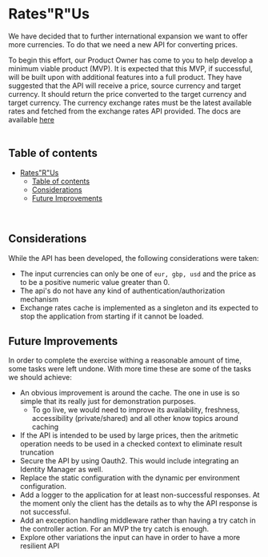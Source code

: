 # Rates"R"Us

We have decided that to further international expansion we want to offer more currencies. To do that we need a new API for converting prices.

To begin this effort, our Product Owner has come to you to help develop a minimum viable product (MVP). It is expected that this MVP, if successful, will be built upon with additional features into a full product.
They have suggested that the API will receive a price, source currency and target currency. It should return the price converted to the target currency and target currency.
The currency exchange rates must be the latest available rates and fetched from the exchange rates API provided. The docs are available [here](https://trainlinerecruitment.github.io/exchangerates/)
<br/>
<br/>

## Table of contents

- [Rates"R"Us](#ratesrus)
  - [Table of contents](#table-of-contents)
  - [Considerations](#considerations)
  - [Future Improvements](#future-improvements)

<br/>

## Considerations
While the API has been developed, the following considerations were taken:
* The input currencies can only be one of `eur, gbp, usd` and the price as to be a positive numeric value greater than 0.
* The api's do not have any kind of authentication/authorization mechanism
* Exchange rates cache is implemented as a singleton and its expected to stop the application from starting if it cannot be loaded.

## Future Improvements
In order to complete the exercise withing a reasonable amount of time, some tasks were left undone. With more time these are some of the tasks we should achieve:
* An obvious improvement is around the cache. The one in use is so simple that its really just for demonstration purposes.
  * To go live, we would need to improve its availability, freshness, accessibility (private/shared) and all other know topics around caching
* If the API is intended to be used by large prices, then the aritmetic operation needs to be used in a checked context to eliminate result truncation
* Secure the API by using Oauth2. This would include integrating an Identity Manager as well.
* Replace the static configuration with the dynamic per environment configuration.
* Add a logger to the application for at least non-successful responses. At the moment only the client has the details as to why the API response is not successful.
* Add an exception handling middleware rather than having a try catch in the controller action. For an MVP the try catch is enough.
* Explore other variations the input can have in order to have a more resilient API